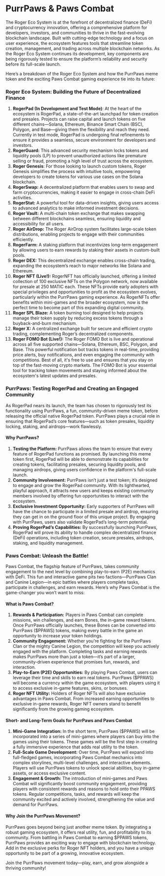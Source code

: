 # PurrPaws  & Paws Combat

The Roger Eco System is at the forefront of decentralized finance (DeFi) and cryptocurrency innovation, offering a comprehensive platform for developers, investors, and communities to thrive in the fast-evolving blockchain landscape. Built with cutting-edge technology and a focus on user experience, the ecosystem features tools that streamline token creation, management, and trading across multiple blockchain networks. As the Roger Eco System continues its development, key components are being rigorously tested to ensure the platform’s reliability and security before its full-scale launch.

Here’s a breakdown of the Roger Eco System and how the PurrPaws meme token and the exciting Paws Combat gaming experience tie into its future:

### Roger Eco System: Building the Future of Decentralized Finance

1. **RogerPad (In Development and Test Mode)**: At the heart of the ecosystem is RogerPad, a state-of-the-art launchpad for token creation and presales. Projects can raise capital and launch tokens on five different chains—Solana, Ethereum, Binance Smart Chain (BSC), Polygon, and Base—giving them the flexibility and reach they need. Currently in test mode, RogerPad is undergoing final refinements to ensure it provides a seamless, secure environment for developers and investors.
2. **RogerGuard:** This advanced security mechanism locks tokens and liquidity pools (LP) to prevent unauthorized actions like premature selling or fraud, promoting a high level of trust across the ecosystem.
3. **Roger Genesis**: For those looking to launch custom tokens, Roger Genesis simplifies the process with intuitive tools, empowering developers to create tokens for various use cases on the Solana blockchain.
4. **RogerSwap:** A decentralized platform that enables users to swap and farm cryptocurrencies, making it easier to engage in cross-chain DeFi activities.
5. **RogerStat:** A powerful tool for data-driven insights, giving users access to advanced analytics to make informed investment decisions.
6. **Roger Vault:** A multi-chain token exchange that makes swapping between different blockchains seamless, ensuring liquidity and accessibility for all users.
7. **Roger AirDrop:** The Roger AirDrop system facilitates large-scale token distributions, enabling projects to engage with their communities efficiently.
8. **RogerFarm:** A staking platform that incentivizes long-term engagement by allowing users to earn rewards by staking their assets in custom-built pools.
9. **Roger DEX:** This decentralized exchange enables cross-chain trading, expanding the ecosystem’s reach to major networks like Solana and Ethereum.
10. **Roger NFT (Live!):** RogerNFT has officially launched, offering a limited collection of 100 exclusive NFTs on the Polygon network, now available for presale at 250 MATIC each. These NFTs provide early adopters with special privileges and opportunities to profit as the ecosystem evolves, particularly within the PurrPaws gaming experience. As RogerNFTs offer benefits within mini-games and the broader ecosystem, now is the perfect time to become part of this expanding digital community.
11. **Roger SPL Blaze:** A token burning tool designed to help projects manage their token supply by reducing excess tokens through a buyback-and-burn mechanism.
12. **Roger X:** A centralized exchange built for secure and efficient crypto trading, complementing Roger’s decentralized components.
13. **Roger FOMO Bot (Live!):** The Roger FOMO Bot is live and operational across all five supported chains—Solana, Ethereum, BSC, Polygon, and Base. This powerful notification bot tracks tokens in real-time, providing price alerts, buy notifications, and even engaging the community with competitions. Best of all, it's free to use and ensures that you stay on top of the fast-moving crypto markets. The FOMO Bot is your essential tool for tracking token movements and staying informed about the ecosystem's latest updates and presales.

### PurrPaws: Testing RogerPad and Creating an Engaged Community

As RogerPad nears its launch, the team has chosen to rigorously test its functionality using PurrPaws, a fun, community-driven meme token, before releasing the official native RogerPad token. PurrPaws plays a crucial role in ensuring that RogerPad’s core features—such as token presales, liquidity locking, staking, and airdrops—work flawlessly.

#### Why PurrPaws?

1. **Testing the Platform:** PurrPaws allows the team to ensure that every feature of RogerPad functions as promised. By launching this meme token first, RogerPad will be able to demonstrate its capabilities for creating tokens, facilitating presales, securing liquidity pools, and managing airdrops, giving users confidence in the platform's full-scale launch.
2. **Community Involvement:** PurrPaws isn’t just a test token; it’s designed to engage and grow the RogerPad community. With its lighthearted, playful approach, it attracts new users and keeps existing community members involved by offering fun opportunities to interact with the ecosystem.
3. **Exclusive Investment Opportunity:** Early supporters of PurrPaws will have the chance to participate in a limited presale and airdrop, ensuring they can get in on the ground floor of this unique project. By engaging with PurrPaws, users also validate RogerPad’s long-term potential.
4. **Proving RogerPad’s Capabilities:** By successfully launching PurrPaws, RogerPad will prove its ability to handle complex decentralized finance (DeFi) operations, including token creation, secure presales, airdrops, staking, and liquidity management.

### Paws Combat: Unleash the Battle!

Paws Combat, the flagship feature of PurrPaws, takes community engagement to the next level by combining play-to-earn (P2E) mechanics with DeFi. This fun and interactive game pits two factions—PurrPaws Clan and Canine Legion—in epic battles where players complete tasks, participate in challenges, and earn rewards. Here’s why Paws Combat is the game-changer you won’t want to miss:

#### What is Paws Combat?

1. **Rewards & Participation:** Players in Paws Combat can complete missions, win challenges, and earn Bones, the in-game reward tokens. Once PurrPaws officially launches, these Bones can be converted into PurrPaws ($PPAWS) tokens, making every battle in the game an opportunity to increase your token holdings.
2. **Community Engagement:** Whether you're fighting for the PurrPaws Clan or the mighty Canine Legion, the competition will keep you actively engaged with the platform. Completing tasks and earning rewards makes PurrPaws more than just a token—it’s part of a larger, community-driven experience that promises fun, rewards, and interaction.
3. **Play-to-Earn (P2E) Opportunities:** By playing Paws Combat, users can leverage their time and skills to earn real tokens. PurrPaws ($PPAWS) will become a currency within the game ecosystem, with players using it to access exclusive in-game features, skins, or bonuses.
4. **Roger NFT Utility:** Holders of Roger NFTs will also have exclusive advantages in Paws Combat. From increased earning opportunities to exclusive in-game rewards, Roger NFT owners stand to benefit significantly from the growing gaming ecosystem.

#### Short- and Long-Term Goals for PurrPaws and Paws Combat

1. **Mini-Game Integration:** In the short term, PurrPaws ($PPAWS) will be incorporated into a series of mini-games where players can buy into the games using their tokens. These games will be the first step in creating a fully immersive experience that adds real utility to the token.
2. **Full-Scale Game Development:** Over time, PurrPaws will expand into full-fledged games, incorporating Paws Combat mechanics into complex storylines, multi-level challenges, and interactive elements. Players will use PurrPaws tokens to unlock special abilities, buy in-game assets, or access exclusive content.
3. **Engagement & Growth:** The introduction of mini-games and Paws Combat will significantly boost community engagement, providing players with consistent rewards and reasons to hold onto their PPAWS tokens. Regular competitions, tasks, and rewards will keep the community excited and actively involved, strengthening the value and demand for PurrPaws.

#### Why Join the PurrPaws Movement?

PurrPaws goes beyond being just another meme token. By integrating a robust gaming ecosystem, it offers real utility, fun, and profitability to its community. From battling in Paws Combat to earning $PPAWS tokens, PurrPaws provides an exciting way to engage with blockchain technology. Add in the exclusive perks for Roger NFT holders, and you have a unique opportunity to be part of a growing, innovative ecosystem.

Join the PurrPaws movement today—play, earn, and grow alongside a thriving community!
